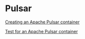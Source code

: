 # Pulsar

<!--codeinclude-->
[Creating an Apache Pulsar container](../../examples/pulsar/pulsar.go)
<!--/codeinclude-->

<!--codeinclude-->
[Test for an Apache Pulsar container](../../examples/pulsar/pulsar_test.go)
<!--/codeinclude-->
